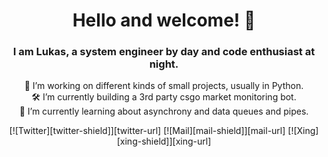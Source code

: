 <h1 align="center"> Hello and welcome! 👋 </h1>
<h3 align="center">I am Lukas, a system engineer by day and code enthusiast at night.</h3>

<p align="center">
  🔭 I’m working on different kinds of small projects, usually in Python.<br>
  🛠️ I’m currently building a 3rd party csgo market monitoring bot.<br>
  🌱 I’m currently learning about asynchrony and data queues and pipes.
</p>

<div id="shields" align="center">
[![Twitter][twitter-shield]][twitter-url]
[![Mail][mail-shield]][mail-url]
[![Xing][xing-shield]][xing-url]
</div>

[twitter-shield]: https://img.shields.io/badge/-%40LyuxGG-blue.svg?&style=flat&logo=twitter&logoColor=white&link=https://twitter.com/LyuxGG
[twitter-url]: https://twitter.com/LyuxGG
[mail-shield]: https://img.shields.io/badge/-m%40hler.eu-red?style=flat&logo=Gmail&logoColor=white&link=mailto:m@hler.eu
[mail-url]: mailto:m@hler.eu
[xing-shield]: https://img.shields.io/static/v1?style=for-the-badge&message=Xing&color=006567&logo=Xing&logoColor=FFFFFF&label
[xing-url]: https://www.xing.com/profile/Lukas_Mahler10
